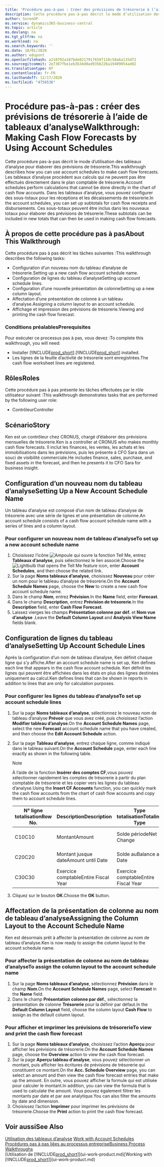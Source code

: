 ```yaml
---
title: 'Procédure pas-à-pas : Créer des prévisions de trésorerie à l’aide des tableaux d’analyse | Microsoft Docs'
description: Cette procédure pas-à-pas décrit le mode d’utilisation des tableaux d’analyse pour élaborer des prévisions de trésorerie. Les tableaux d’analyse procèdent aux calculs qui ne peuvent pas être effectués directement dans le plan comptable de trésorerie. Dans les tableaux d’analyse, vous pouvez configurer des sous-totaux pour les réceptions et les décaissements de trésorerie. Ces sous-totaux peuvent être inclus dans les nouveaux totaux pour élaborer des prévisions de trésorerie.
author: SorenGP
ms.service: dynamics365-business-central
ms.topic: article
ms.devlang: na
ms.tgt_pltfrm: na
ms.workload: na
ms.search.keywords: ''
ms.date: 10/01/2020
ms.author: edupont
ms.openlocfilehash: a210792a187bde0217917659f118c58a6a135df2
ms.sourcegitcommit: 2e7307fbe1eb3b34d0ad9356226a19409054a402
ms.translationtype: HT
ms.contentlocale: fr-FR
ms.lasthandoff: 12/17/2020
ms.locfileid: "4756536"
---
```

# <a name="walkthrough-making-cash-flow-forecasts-by-using-account-schedules"></a><span data-ttu-id="68f03-106">Procédure pas-à-pas : créer des prévisions de trésorerie à l’aide de tableaux d’analyse</span><span class="sxs-lookup"><span data-stu-id="68f03-106">Walkthrough: Making Cash Flow Forecasts by Using Account Schedules</span></span>
<span data-ttu-id="68f03-107">Cette procédure pas-à-pas décrit le mode d’utilisation des tableaux d’analyse pour élaborer des prévisions de trésorerie.</span><span class="sxs-lookup"><span data-stu-id="68f03-107">This walkthrough describes how you can use account schedules to make cash flow forecasts.</span></span> <span data-ttu-id="68f03-108">Les tableaux d’analyse procèdent aux calculs qui ne peuvent pas être effectués directement dans le plan comptable de trésorerie.</span><span class="sxs-lookup"><span data-stu-id="68f03-108">Account schedules perform calculations that cannot be done directly in the chart of cash flow accounts.</span></span> <span data-ttu-id="68f03-109">Dans les tableaux d’analyse, vous pouvez configurer des sous-totaux pour les réceptions et les décaissements de trésorerie.</span><span class="sxs-lookup"><span data-stu-id="68f03-109">In the account schedules, you can set up subtotals for cash flow receipts and disbursements.</span></span> <span data-ttu-id="68f03-110">Ces sous-totaux peuvent être inclus dans les nouveaux totaux pour élaborer des prévisions de trésorerie.</span><span class="sxs-lookup"><span data-stu-id="68f03-110">These subtotals can be included in new totals that can then be used in making cash flow forecasts.</span></span>  

## <a name="about-this-walkthrough"></a><span data-ttu-id="68f03-111">À propos de cette procédure pas à pas</span><span class="sxs-lookup"><span data-stu-id="68f03-111">About This Walkthrough</span></span>  
<span data-ttu-id="68f03-112">Cette procédure pas à pas décrit les tâches suivantes :</span><span class="sxs-lookup"><span data-stu-id="68f03-112">This walkthrough describes the following tasks:</span></span>  

- <span data-ttu-id="68f03-113">Configuration d’un nouveau nom du tableau d’analyse de trésorerie.</span><span class="sxs-lookup"><span data-stu-id="68f03-113">Setting up a new cash flow account schedule name.</span></span>  
- <span data-ttu-id="68f03-114">Configuration de lignes du tableau d’analyse</span><span class="sxs-lookup"><span data-stu-id="68f03-114">Setting up account schedule lines.</span></span>  
- <span data-ttu-id="68f03-115">Configuration d’une nouvelle présentation de colonne</span><span class="sxs-lookup"><span data-stu-id="68f03-115">Setting up a new column layout.</span></span>  
- <span data-ttu-id="68f03-116">Affectation d’une présentation de colonne à un tableau d’analyse.</span><span class="sxs-lookup"><span data-stu-id="68f03-116">Assigning a column layout to an account schedule.</span></span>  
- <span data-ttu-id="68f03-117">Affichage et impression des prévisions de trésorerie.</span><span class="sxs-lookup"><span data-stu-id="68f03-117">Viewing and printing the cash flow forecast.</span></span>  

### <a name="prerequisites"></a><span data-ttu-id="68f03-118">Conditions préalables</span><span class="sxs-lookup"><span data-stu-id="68f03-118">Prerequisites</span></span>  
<span data-ttu-id="68f03-119">Pour exécuter ce processus pas à pas, vous devez :</span><span class="sxs-lookup"><span data-stu-id="68f03-119">To complete this walkthrough, you will need:</span></span>  

- <span data-ttu-id="68f03-120">Installer [!INCLUDE[prod_short](includes/prod_short.md)].</span><span class="sxs-lookup"><span data-stu-id="68f03-120">[!INCLUDE[prod_short](includes/prod_short.md)] installed.</span></span>  
- <span data-ttu-id="68f03-121">Les lignes de la feuille d’activité de trésorerie sont enregistrées.</span><span class="sxs-lookup"><span data-stu-id="68f03-121">The cash flow worksheet lines are registered.</span></span>  

## <a name="roles"></a><span data-ttu-id="68f03-122">Rôles</span><span class="sxs-lookup"><span data-stu-id="68f03-122">Roles</span></span>  
<span data-ttu-id="68f03-123">Cette procédure pas à pas présente les tâches effectuées par le rôle utilisateur suivant :</span><span class="sxs-lookup"><span data-stu-id="68f03-123">This walkthrough demonstrates tasks that are performed by the following user role:</span></span>  

- <span data-ttu-id="68f03-124">Contrôleur</span><span class="sxs-lookup"><span data-stu-id="68f03-124">Controller</span></span>  

## <a name="story"></a><span data-ttu-id="68f03-125">Scénario</span><span class="sxs-lookup"><span data-stu-id="68f03-125">Story</span></span>  
<span data-ttu-id="68f03-126">Ken est un contrôleur chez CRONUS, chargé d’élaborer des prévisions mensuelles de trésorerie.</span><span class="sxs-lookup"><span data-stu-id="68f03-126">Ken is a controller at CRONUS who makes monthly cash flow forecasts.</span></span> <span data-ttu-id="68f03-127">Il inclut les finances, les ventes, les achats et les immobilisations dans les prévisions, puis les présente à CFO Sara dans un souci de visibilité commerciale.</span><span class="sxs-lookup"><span data-stu-id="68f03-127">He includes finance, sales, purchase, and fixed assets in the forecast, and then he presents it to CFO Sara for business insight.</span></span>  

## <a name="setting-up-a-new-account-schedule-name"></a><span data-ttu-id="68f03-128">Configuration d’un nouveau nom du tableau d’analyse</span><span class="sxs-lookup"><span data-stu-id="68f03-128">Setting Up a New Account Schedule Name</span></span>  
<span data-ttu-id="68f03-129">Un tableau d’analyse est composé d’un nom de tableau d’analyse de trésorerie avec une série de lignes et une présentation de colonne.</span><span class="sxs-lookup"><span data-stu-id="68f03-129">An account schedule consists of a cash flow account schedule name with a series of lines and a column layout.</span></span>  

### <a name="to-set-up-a-new-account-schedule-name"></a><span data-ttu-id="68f03-130">Pour configurer un nouveau nom de tableau d’analyse</span><span class="sxs-lookup"><span data-stu-id="68f03-130">To set up a new account schedule name</span></span>  

1.  <span data-ttu-id="68f03-131">Choisissez l’icône ![Ampoule qui ouvre la fonction Tell Me](media/ui-search/search_small.png "Dites-moi ce que vous voulez faire"), entrez **Tableaux d’analyse**, puis sélectionnez le lien associé.</span><span class="sxs-lookup"><span data-stu-id="68f03-131">Choose the ![Lightbulb that opens the Tell Me feature](media/ui-search/search_small.png "Tell me what you want to do") icon, enter **Account Schedules**, and then choose the related link.</span></span>  
2.  <span data-ttu-id="68f03-132">Sur la page **Noms tableaux d’analyse**, choisissez **Nouveau** pour créer un nom pour le tableau d’analyse de trésorerie.</span><span class="sxs-lookup"><span data-stu-id="68f03-132">On the **Account Schedule Names** page, choose the **New** to create a new cash flow account schedule name.</span></span>  
3.  <span data-ttu-id="68f03-133">Dans le champ **Nom**, entrez **Prévision**.</span><span class="sxs-lookup"><span data-stu-id="68f03-133">In the **Name** field, enter **Forecast**.</span></span>  
4.  <span data-ttu-id="68f03-134">Dans le champ **Description**, entrez **Prévision de trésorerie**.</span><span class="sxs-lookup"><span data-stu-id="68f03-134">In the **Description** field, enter **Cash Flow Forecast**.</span></span>  
5.  <span data-ttu-id="68f03-135">Laissez vierges les champs **Présentation colonne par déf.** et **Nom vue d’analyse** .</span><span class="sxs-lookup"><span data-stu-id="68f03-135">Leave the **Default Column Layout** and **Analysis View Name** fields blank.</span></span>  

## <a name="setting-up-account-schedule-lines"></a><span data-ttu-id="68f03-136">Configuration de lignes du tableau d’analyse</span><span class="sxs-lookup"><span data-stu-id="68f03-136">Setting Up Account Schedule Lines</span></span>  
<span data-ttu-id="68f03-137">Après la configuration d’un nom de tableau d’analyse, Ken définit chaque ligne qui s’y affiche.</span><span class="sxs-lookup"><span data-stu-id="68f03-137">After an account schedule name is set up, Ken defines each line that appears in the cash flow account schedule.</span></span> <span data-ttu-id="68f03-138">Ken définit les lignes qui peuvent être affichées dans les états en plus des lignes destinées uniquement au calcul.</span><span class="sxs-lookup"><span data-stu-id="68f03-138">Ken defines lines that can be shown in reports in addition to lines that are only for calculation purposes.</span></span>  

### <a name="to-set-up-account-schedule-lines"></a><span data-ttu-id="68f03-139">Pour configurer les lignes du tableau d’analyse</span><span class="sxs-lookup"><span data-stu-id="68f03-139">To set up account schedule lines</span></span>  

1.  <span data-ttu-id="68f03-140">Sur la page **Noms tableaux d’analyse**, sélectionnez le nouveau nom de tableau d’analyse **Prévoir** que vous avez créé, puis choisissez l’action **Modifier tableau d’analyse**.</span><span class="sxs-lookup"><span data-stu-id="68f03-140">On the **Account Schedule Names** page, select the new **Forecast** account schedule name that you have created, and then choose the **Edit Account Schedule** action.</span></span>  
2.  <span data-ttu-id="68f03-141">Sur la page **Tableau d’analyse**, entrez chaque ligne, comme indiqué dans le tableau suivant.</span><span class="sxs-lookup"><span data-stu-id="68f03-141">On the **Account Schedule** page, enter each line exactly as shown in the following table.</span></span>  

    > [!NOTE]  
    >  <span data-ttu-id="68f03-142">À l’aide de la fonction **Insérer des comptes CF**,vous pouvez sélectionner rapidement les comptes de trésorerie à partir du plan comptable de trésorerie et les copier vers les lignes du tableau d’analyse.</span><span class="sxs-lookup"><span data-stu-id="68f03-142">Using the **Insert CF Accounts** function, you can quickly mark the cash flow accounts from the chart of cash flow accounts and copy them to account schedule lines.</span></span>  

    |<span data-ttu-id="68f03-143">N° ligne totalisation</span><span class="sxs-lookup"><span data-stu-id="68f03-143">Row No.</span></span>|<span data-ttu-id="68f03-144">Description</span><span class="sxs-lookup"><span data-stu-id="68f03-144">Description</span></span>|<span data-ttu-id="68f03-145">Type totalisation</span><span class="sxs-lookup"><span data-stu-id="68f03-145">Totaling Type</span></span>|<span data-ttu-id="68f03-146">Totalisation</span><span class="sxs-lookup"><span data-stu-id="68f03-146">Totaling</span></span>|<span data-ttu-id="68f03-147">Type ligne</span><span class="sxs-lookup"><span data-stu-id="68f03-147">Row Type</span></span>|<span data-ttu-id="68f03-148">Type montant</span><span class="sxs-lookup"><span data-stu-id="68f03-148">Amount Type</span></span>|<span data-ttu-id="68f03-149">Afficher</span><span class="sxs-lookup"><span data-stu-id="68f03-149">Show</span></span>|  
    |-------|-----------|-------------|--------|--------|-----------|----|
    |<span data-ttu-id="68f03-150">C10</span><span class="sxs-lookup"><span data-stu-id="68f03-150">C10</span></span>|<span data-ttu-id="68f03-151">Montant</span><span class="sxs-lookup"><span data-stu-id="68f03-151">Amount</span></span>|<span data-ttu-id="68f03-152">Solde période</span><span class="sxs-lookup"><span data-stu-id="68f03-152">Net Change</span></span>|<span data-ttu-id="68f03-153">Écritures</span><span class="sxs-lookup"><span data-stu-id="68f03-153">Entries</span></span>|<span data-ttu-id="68f03-154">Montant net</span><span class="sxs-lookup"><span data-stu-id="68f03-154">Net Amount</span></span>|<span data-ttu-id="68f03-155">Toujours</span><span class="sxs-lookup"><span data-stu-id="68f03-155">Always</span></span>|  
    |<span data-ttu-id="68f03-156">C20</span><span class="sxs-lookup"><span data-stu-id="68f03-156">C20</span></span>|<span data-ttu-id="68f03-157">Montant jusque date</span><span class="sxs-lookup"><span data-stu-id="68f03-157">Amount until Date</span></span>|<span data-ttu-id="68f03-158">Solde au</span><span class="sxs-lookup"><span data-stu-id="68f03-158">Balance at Date</span></span>|<span data-ttu-id="68f03-159">Écritures</span><span class="sxs-lookup"><span data-stu-id="68f03-159">Entries</span></span>|<span data-ttu-id="68f03-160">Montant net</span><span class="sxs-lookup"><span data-stu-id="68f03-160">Net Amount</span></span>|<span data-ttu-id="68f03-161">Toujours</span><span class="sxs-lookup"><span data-stu-id="68f03-161">Always</span></span>|  
    |<span data-ttu-id="68f03-162">C30</span><span class="sxs-lookup"><span data-stu-id="68f03-162">C30</span></span>|<span data-ttu-id="68f03-163">Exercice comptable</span><span class="sxs-lookup"><span data-stu-id="68f03-163">Entire Fiscal Year</span></span>|<span data-ttu-id="68f03-164">Exercice comptable</span><span class="sxs-lookup"><span data-stu-id="68f03-164">Entire Fiscal Year</span></span>|<span data-ttu-id="68f03-165">Écritures</span><span class="sxs-lookup"><span data-stu-id="68f03-165">Entries</span></span>|<span data-ttu-id="68f03-166">Montant net</span><span class="sxs-lookup"><span data-stu-id="68f03-166">Net Amount</span></span>|<span data-ttu-id="68f03-167">Toujours</span><span class="sxs-lookup"><span data-stu-id="68f03-167">Always</span></span>|  

4.  <span data-ttu-id="68f03-168">Cliquez sur le bouton **OK**.</span><span class="sxs-lookup"><span data-stu-id="68f03-168">Choose the **OK** button.</span></span>  

## <a name="assigning-the-column-layout-to-the-account-schedule-name"></a><span data-ttu-id="68f03-169">Affectation de la présentation de colonne au nom de tableau d’analyse</span><span class="sxs-lookup"><span data-stu-id="68f03-169">Assigning the Column Layout to the Account Schedule Name</span></span>  
<span data-ttu-id="68f03-170">Ken est désormais prêt à affecter la présentation de colonne au nom de tableau d’analyse.</span><span class="sxs-lookup"><span data-stu-id="68f03-170">Ken is now ready to assign the column layout to the account schedule name.</span></span>  

### <a name="to-assign-the-column-layout-to-the-account-schedule-name"></a><span data-ttu-id="68f03-171">Pour affecter la présentation de colonne au nom de tableau d’analyse</span><span class="sxs-lookup"><span data-stu-id="68f03-171">To assign the column layout to the account schedule name</span></span>  

1.  <span data-ttu-id="68f03-172">Sur la page **Noms tableaux d’analyse**, sélectionnez **Prévision** dans le champ **Nom**.</span><span class="sxs-lookup"><span data-stu-id="68f03-172">On the **Account Schedule Names** page, select **Forecast** in the **Name** field.</span></span>  
2.  <span data-ttu-id="68f03-173">Dans le champ **Présentation colonne par déf.**, sélectionnez la présentation de colonne **Trésorerie** pour la définir par défaut.</span><span class="sxs-lookup"><span data-stu-id="68f03-173">In the **Default Column Layout** field, choose the column layout **Cash Flow** to assign as the default column layout.</span></span>  

### <a name="to-view-and-print-the-cash-flow-forecast"></a><span data-ttu-id="68f03-174">Pour afficher et imprimer les prévisions de trésorerie</span><span class="sxs-lookup"><span data-stu-id="68f03-174">To view and print the cash flow forecast</span></span>  
1.  <span data-ttu-id="68f03-175">Sur la page **Noms tableaux d’analyse**, choisissez l’action **Aperçu** pour afficher les prévisions de trésorerie.</span><span class="sxs-lookup"><span data-stu-id="68f03-175">On the **Account Schedule Names** page, choose the **Overview** action to view the cash flow forecast.</span></span>  
2.  <span data-ttu-id="68f03-176">Sur la page **Aperçu tableau d’analyse**, vous pouvez sélectionner un montant, puis afficher les écritures de prévisions de trésorerie qui constituent ce montant.</span><span class="sxs-lookup"><span data-stu-id="68f03-176">On the **Acc. Schedule Overview** page, you can select an amount and then view the cash flow forecast entries that make up the amount.</span></span> <span data-ttu-id="68f03-177">En outre, vous pouvez afficher la formule qui est utilisée pour calculer le montant.</span><span class="sxs-lookup"><span data-stu-id="68f03-177">In addition, you can view the formula that is used to calculate the amount.</span></span> <span data-ttu-id="68f03-178">Vous pouvez également filtrer les montants par date et par axe analytique.</span><span class="sxs-lookup"><span data-stu-id="68f03-178">You can also filter the amounts by date and dimension.</span></span>  
3.  <span data-ttu-id="68f03-179">Choisissez l’action **Imprimer** pour imprimer les prévisions de trésorerie.</span><span class="sxs-lookup"><span data-stu-id="68f03-179">Choose the **Print** action to print the cash flow forecast.</span></span>  

## <a name="see-also"></a><span data-ttu-id="68f03-180">Voir aussi</span><span class="sxs-lookup"><span data-stu-id="68f03-180">See Also</span></span>  
 <span data-ttu-id="68f03-181">[Utilisation des tableaux d’analyse](bi-how-work-account-schedule.md) </span><span class="sxs-lookup"><span data-stu-id="68f03-181">[Work with Account Schedules](bi-how-work-account-schedule.md) </span></span>  
 [<span data-ttu-id="68f03-182">Procédures pas à pas liées au processus entreprise</span><span class="sxs-lookup"><span data-stu-id="68f03-182">Business Process Walkthroughs</span></span>](walkthrough-business-process-walkthroughs.md)  
 <span data-ttu-id="68f03-183">[Utilisation de [!INCLUDE[prod_short](includes/prod_short.md)]](ui-work-product.md)</span><span class="sxs-lookup"><span data-stu-id="68f03-183">[Working with [!INCLUDE[prod_short](includes/prod_short.md)]](ui-work-product.md)</span></span>
